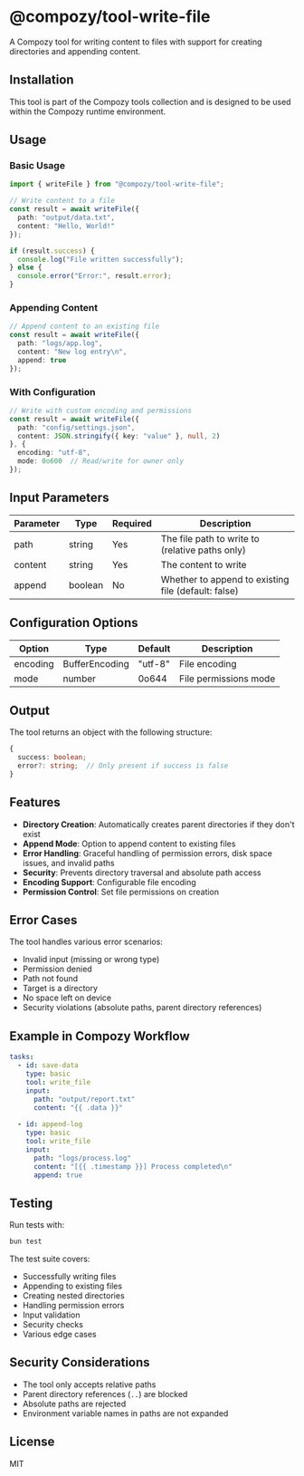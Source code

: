 # @compozy/tool-write-file

A Compozy tool for writing content to files with support for creating directories and appending content.

## Installation

This tool is part of the Compozy tools collection and is designed to be used within the Compozy runtime environment.

## Usage

### Basic Usage

```typescript
import { writeFile } from "@compozy/tool-write-file";

// Write content to a file
const result = await writeFile({
  path: "output/data.txt",
  content: "Hello, World!"
});

if (result.success) {
  console.log("File written successfully");
} else {
  console.error("Error:", result.error);
}
```

### Appending Content

```typescript
// Append content to an existing file
const result = await writeFile({
  path: "logs/app.log",
  content: "New log entry\n",
  append: true
});
```

### With Configuration

```typescript
// Write with custom encoding and permissions
const result = await writeFile({
  path: "config/settings.json",
  content: JSON.stringify({ key: "value" }, null, 2)
}, {
  encoding: "utf-8",
  mode: 0o600  // Read/write for owner only
});
```

## Input Parameters

| Parameter | Type | Required | Description |
|-----------|------|----------|-------------|
| path | string | Yes | The file path to write to (relative paths only) |
| content | string | Yes | The content to write |
| append | boolean | No | Whether to append to existing file (default: false) |

## Configuration Options

| Option | Type | Default | Description |
|--------|------|---------|-------------|
| encoding | BufferEncoding | "utf-8" | File encoding |
| mode | number | 0o644 | File permissions mode |

## Output

The tool returns an object with the following structure:

```typescript
{
  success: boolean;
  error?: string;  // Only present if success is false
}
```

## Features

- **Directory Creation**: Automatically creates parent directories if they don't exist
- **Append Mode**: Option to append content to existing files
- **Error Handling**: Graceful handling of permission errors, disk space issues, and invalid paths
- **Security**: Prevents directory traversal and absolute path access
- **Encoding Support**: Configurable file encoding
- **Permission Control**: Set file permissions on creation

## Error Cases

The tool handles various error scenarios:

- Invalid input (missing or wrong type)
- Permission denied
- Path not found
- Target is a directory
- No space left on device
- Security violations (absolute paths, parent directory references)

## Example in Compozy Workflow

```yaml
tasks:
  - id: save-data
    type: basic
    tool: write_file
    input:
      path: "output/report.txt"
      content: "{{ .data }}"
    
  - id: append-log
    type: basic
    tool: write_file
    input:
      path: "logs/process.log"
      content: "[{{ .timestamp }}] Process completed\n"
      append: true
```

## Testing

Run tests with:

```bash
bun test
```

The test suite covers:
- Successfully writing files
- Appending to existing files
- Creating nested directories
- Handling permission errors
- Input validation
- Security checks
- Various edge cases

## Security Considerations

- The tool only accepts relative paths
- Parent directory references (`..`) are blocked
- Absolute paths are rejected
- Environment variable names in paths are not expanded

## License

MIT